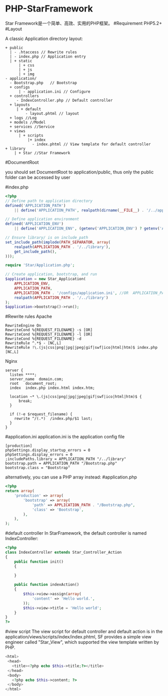 # PHP-StarFramework
Star Framework是一个简单、高效、实用的PHP框架。
#Requirement
PHP5.2+
#Layout

A classic Application directory layout:
```
+ public
  | - .htaccess // Rewrite rules
  | - index.php // Application entry
  | + static
      | + css
      | + js
      | + img
- application/
  - Bootstrap.php   // Bootstrap
  + configs
      | - application.ini // Configure 
  + controllers
     - IndexController.php // Default controller
  + layouts
     | + default
         - layout.phtml // layout
  + logs //Log
  + models //Model
  + services //Service
  + views    
      | + scripts
          |+ index   
            - index.phtml // View template for default controller
+ library
    | + Star //Star Framework
```
#DocumentRoot

you should set DocumentRoot to application/public, thus only the public folder can be accessed by user

#index.php
```php
<?php
// Define path to application directory
defined('APPLICATION_PATH')
    || define('APPLICATION_PATH', realpath(dirname(__FILE__) . '/../application'));

// Define application environment
defined('APPLICATION_ENV')
    || define('APPLICATION_ENV', (getenv('APPLICATION_ENV') ? getenv('APPLICATION_ENV') : 'production'));

// Ensure library/ is on include_path
set_include_path(implode(PATH_SEPARATOR, array(
    realpath(APPLICATION_PATH . '/../library'),
    get_include_path(),
)));

require 'Star/Application.php';

// Create application, bootstrap, and run
$application = new Star_Application(
    APPLICATION_ENV,
    APPLICATION_PATH,
    APPLICATION_PATH . '/configs/application.ini', //OR  APPLICATION_PATH . '/configs/application.php',
    realpath(APPLICATION_PATH . '/../library')
);
$application->bootstrap()->run();
```

#Rewrite rules
Apache
```
RewriteEngine On
RewriteCond %{REQUEST_FILENAME} -s [OR]
RewriteCond %{REQUEST_FILENAME} -l [OR]
RewriteCond %{REQUEST_FILENAME} -d
RewriteRule ^.*$ - [NC,L]
RewriteRule !\.(js|css|png|jpg|jpeg|gif|swf|ico|html|htm)$ index.php [NC,L]
```

Nginx
```
server {
  listen ****;
  server_name  domain.com;
  root   document_root;
  index  index.php index.html index.htm;

  location ~* \.(js|css|png|jpg|jpeg|gif|swf|ico|html|htm)$ {
      break;
  }

  if (!-e $request_filename) {
    rewrite ^/(.*)  /index.php/$1 last;
  }
}
```

#application.ini
application.ini is the application config file
```
[production]
phpSettings.display_startup_errors = 0
phpSettings.display_errors = 0
;includePaths.library = APPLICATION_PATH "/../library"
bootstrap.path = APPLICATION_PATH "/Bootstrap.php"
bootstrap.class = "Bootstrap"
```

alternatively, you can use a PHP array instead: 
#application.php
```php
<?php
return array(
    'production' => array(
        'bootstrap' => array(
            'path' => APPLICATION_PATH . "/Bootstrap.php",
            'class' => 'Bootstrap',
        ),
    ),
);
```
#default controller
In StarFramework, the default controller is named IndexController:
```php
<?php
class IndexController extends Star_Controller_Action
{
    public function init()
    {
	
    }

    public function indexAction()
    {
        $this->view->assign(array(
            'content' => 'Hello world.',
        ));
        $this->view->title = 'Hello world';
    }
}
?>
```

#view script
The view script for default controller and default action is in the application/views/scripts/index/index.phtml, SF provides a simple view engineer called "Star_View", which supported the view template written by PHP.
```php
<html>
 <head>
   <title><?php echo $this->title;?></title>
 </head>
 <body>
   <?php echo $this->content; ?>
 </body>
</html>
```


